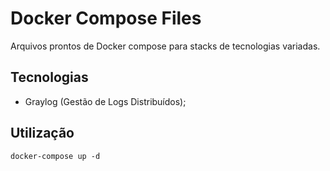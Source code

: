 # Docker Compose Files
Arquivos prontos de Docker compose para stacks de tecnologias variadas.

## Tecnologias
- Graylog (Gestão de Logs Distribuídos);

## Utilização
```
docker-compose up -d
```

